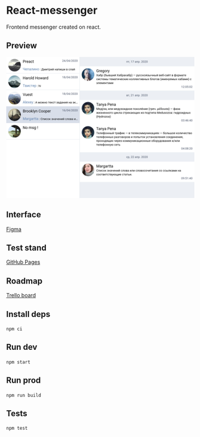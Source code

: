 # React-messenger

Frontend messenger created on react.

## Preview

![preview](./public/preview.png)

## Interface

[Figma](https://www.figma.com/file/yEx0NIz0U3bcDH5LgeUrQ8/react-messenger?node-id=0%3A1)

## Test stand

[GitHub Pages]()

## Roadmap

[Trello board](https://trello.com/b/iVXiqLfo)

## Install deps

`npm ci`

## Run dev

`npm start`

## Run prod

`npm run build`

## Tests

`npm test`
